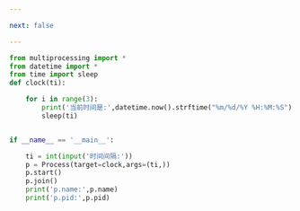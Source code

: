 ```yaml
---

next: false

---
```




<BlogInfo id="513" title="5.两个属性" author="白日梦想猿" pv=0 read_times=0 pre_cost_time="0分19秒" category="并发编程" tag_list="['并发编程']" create_time="2020.04.28 13:54:03" update_time="2020.04.28 14:04:43" />

```python
from multiprocessing import *
from datetime import *
from time import sleep
def clock(ti):

    for i in range(3):
        print('当前时间是:',datetime.now().strftime("%m/%d/%Y %H:%M:%S"))
        sleep(ti)


if __name__ == '__main__':

    ti = int(input('时间间隔:'))
    p = Process(target=clock,args=(ti,))
    p.start()
    p.join()
    print('p.name:',p.name)
    print('p.pid:',p.pid)
```



<ActionBox />
